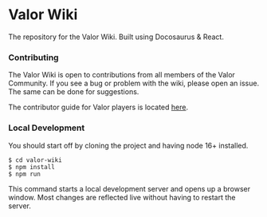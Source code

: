 # Valor Wiki

The repository for the Valor Wiki. Built using Docosaurus & React.

### Contributing

The Valor Wiki is open to contributions from all members of the Valor Community.
If you see a bug or problem with the wiki, please open an issue. The same can be done for suggestions.

The contributor guide for Valor players is located [here](https://wiki.valorserver.com/docs/info/contributing_to_the_wiki/).

### Local Development

You should start off by cloning the project and having node 16+ installed.

```
$ cd valor-wiki
$ npm install
$ npm run 
```

This command starts a local development server and opens up a browser window. Most changes are reflected live without having to restart the server.

